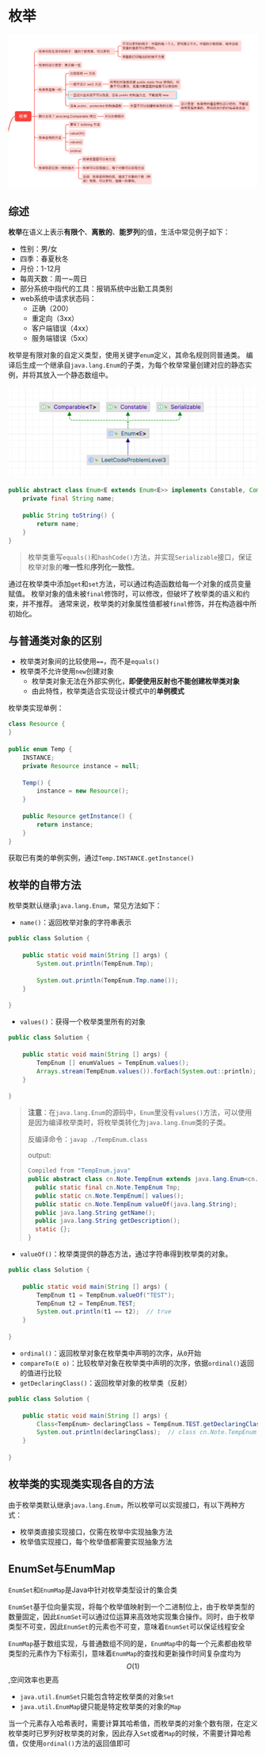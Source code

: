 # 枚举

![enum](../img/enum.png)

## 综述

**枚举**在语义上表示**有限个**、**离散的**、**能罗列**的值，生活中常见例子如下：

- 性别：男/女
- 四季：春夏秋冬
- 月份：1-12月
- 每周天数：周一~周日
- 部分系统中指代的工具：报销系统中出勤工具类别
- web系统中请求状态码：
  - 正确（200）
  - 重定向（3xx）
  - 客户端错误（4xx）
  - 服务端错误（5xx）

枚举是有限对象的自定义类型，使用关键字`enum`定义，其命名规则同普通类。
编译后生成一个继承自`java.lang.Enum`的子类，为每个枚举常量创建对应的静态实例，并将其放入一个静态数组中。

![java-lang-Enum](../img/java-lang-enum.png)

```Java
public abstract class Enum<E extends Enum<E>> implements Constable, Comparable<E>, Serializable {
    private final String name;
    
    public String toString() {
        return name;
    }
}
```

> 枚举类重写`equals()`和`hashCode()`方法，并实现`Serializable`接口，保证枚举对象的**唯一性**和**序列化一致性**。

通过在枚举类中添加`get`和`set`方法，可以通过构造函数给每一个对象的成员变量赋值。
枚举对象的值未被`final`修饰时，可以修改，但破坏了枚举类的语义和约束，并不推荐。
通常来说，枚举类的对象属性值都被`final`修饰，并在构造器中所初始化。

## 与普通类对象的区别

- 枚举类对象间的比较使用`==`，而不是`equals()`
- 枚举类不允许使用`new`创建对象
  - 枚举类对象无法在外部实例化，**即便使用反射也不能创建枚举类对象**
  - 由此特性，枚举类适合实现设计模式中的**单例模式**

枚举类实现单例：

```Java
class Resource {
}

public enum Temp {
    INSTANCE;
    private Resource instance = null;
    
    Temp() {
        instance = new Resource();
    }
    
    public Resource getInstance() {
        return instance;
    }
}
```

获取已有类的单例实例，通过`Temp.INSTANCE.getInstance()`

## 枚举的自带方法

枚举类默认继承`java.lang.Enum`，常见方法如下：

- `name()`：返回枚举对象的字符串表示

```Java
public class Solution {
    
    public static void main(String [] args) {
        System.out.println(TempEnum.Tmp);
        
        System.out.println(TempEnum.Tmp.name());
    }
    
}
```

- `values()`：获得一个枚举类里所有的对象

```Java
public class Solution {
    
    public static void main(String [] args) {
        TempEnum [] enumValues = TempEnum.values();
        Arrays.stream(TempEnum.values()).forEach(System.out::println);
    }
    
}
```

> **注意**：在`java.lang.Enum`的源码中，`Enum`里没有`values()`方法，可以使用是因为编译枚举类时，将枚举类转化为`java.lang.Enum`类的子类。
> 
> 反编译命令：`javap ./TempEnum.class`
> 
> output:
> ```Java
> Compiled from "TempEnum.java"
> public abstract class cn.Note.TempEnum extends java.lang.Enum<cn.Note.TempEnum> implements cn.Note.EnumTemp {
>   public static final cn.Note.TempEnum Tmp;
>   public static cn.Note.TempEnum[] values();
>   public static cn.Note.TempEnum valueOf(java.lang.String);
>   public java.lang.String getName();
>   public java.lang.String getDescription();
>   static {};
> }
>```

- `valueOf()`：枚举类提供的静态方法，通过字符串得到枚举类的对象。

```Java
public class Solution {
    
    public static void main(String [] args) {
        TempEnum t1 = TempEnum.valueOf("TEST");
        TempEnum t2 = TempEnum.TEST;
        System.out.println(t1 == t2);  // true
    }
    
}
```

- `ordinal()`：返回枚举对象在枚举类中声明的次序，从`0`开始
- `compareTo(E o)`：比较枚举对象在枚举类中声明的次序，依据`ordinal()`返回的值进行比较
- `getDeclaringClass()`：返回枚举对象的枚举类（反射）

```Java
public class Solution {
    
    public static void main(String [] args) {
        Class<TempEnum> declaringClass = TempEnum.TEST.getDeclaringClass();
        System.out.println(declaringClass);  // class cn.Note.TempEnum
    }
    
}
```

## 枚举类的实现类实现各自的方法

由于枚举类默认继承`java.lang.Enum`，所以枚举可以实现接口，有以下两种方式：

- 枚举类直接实现接口，仅需在枚举中实现抽象方法
- 枚举值实现接口，每个枚举值都需要实现抽象方法

## EnumSet与EnumMap

`EnumSet`和`EnumMap`是Java中针对枚举类型设计的集合类

`EnumSet`基于位向量实现，将每个枚举值映射到一个二进制位上，由于枚举类型的数量固定，因此`EnumSet`可以通过位运算来高效地实现集合操作。同时，由于枚举类型不可变，因此`EnumSet`的元素也不可变，意味着`EnumSet`可以保证线程安全

`EnumMap`基于数组实现，与普通数组不同的是，`EnumMap`中的每一个元素都由枚举类型的元素作为下标索引，意味着`EnumMap`的查找和更新操作时间复杂度均为$$O(1)$$,空间效率也更高

- `java.util.EnumSet`只能包含特定枚举类的对象`Set`
- `java.util.EnumMap`键只能是特定枚举类的对象的`Map`

当一个元素存入哈希表时，需要计算其哈希值，而枚举类的对象个数有限，在定义枚举类时已罗列好枚举类的对象，因此存入`Set`或者`Map`的时候，不需要计算哈希值，仅使用`ordinal()`方法的返回值即可
